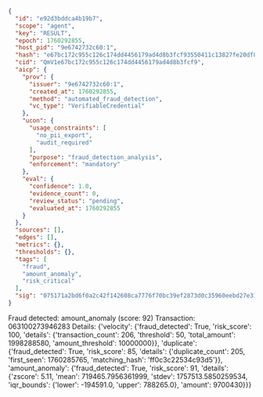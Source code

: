 ```json
{
  "id": "e92d3bddca4b19b7",
  "scope": "agent",
  "key": "RESULT",
  "epoch": 1760292855,
  "host_pid": "9e6742732c60:1",
  "hash": "e67bc172c955c126c174dd4456179ad4d8b3fcf93550411c13827fe20df8dc4e",
  "cid": "QmV1e67bc172c955c126c174dd4456179ad4d8b3fcf9",
  "aicp": {
    "prov": {
      "issuer": "9e6742732c60:1",
      "created_at": 1760292855,
      "method": "automated_fraud_detection",
      "vc_type": "VerifiableCredential"
    },
    "ucon": {
      "usage_constraints": [
        "no_pii_export",
        "audit_required"
      ],
      "purpose": "fraud_detection_analysis",
      "enforcement": "mandatory"
    },
    "eval": {
      "confidence": 1.0,
      "evidence_count": 0,
      "review_status": "pending",
      "evaluated_at": 1760292855
    }
  },
  "sources": [],
  "edges": [],
  "metrics": {},
  "thresholds": {},
  "tags": [
    "fraud",
    "amount_anomaly",
    "risk_critical"
  ],
  "sig": "075171a2bd6f0a2c42f142608ca7776f70bc39ef2873d0c35960eebd27e3120d"
}
```

Fraud detected: amount_anomaly (score: 92)
Transaction: 063100273946283
Details: {'velocity': {'fraud_detected': True, 'risk_score': 100, 'details': {'transaction_count': 206, 'threshold': 50, 'total_amount': 1998288580, 'amount_threshold': 10000000}}, 'duplicate': {'fraud_detected': True, 'risk_score': 85, 'details': {'duplicate_count': 205, 'first_seen': 1760285765, 'matching_hash': 'ff0c3c22534c93d5'}}, 'amount_anomaly': {'fraud_detected': True, 'risk_score': 91, 'details': {'zscore': 5.11, 'mean': 719465.7956361999, 'stdev': 1757513.5850259534, 'iqr_bounds': {'lower': -194591.0, 'upper': 788265.0}, 'amount': 9700430}}}